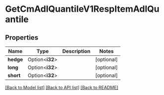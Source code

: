 # GetCmAdlQuantileV1RespItemAdlQuantile

## Properties

Name | Type | Description | Notes
------------ | ------------- | ------------- | -------------
**hedge** | Option<**i32**> |  | [optional]
**long** | Option<**i32**> |  | [optional]
**short** | Option<**i32**> |  | [optional]

[[Back to Model list]](../README.md#documentation-for-models) [[Back to API list]](../README.md#documentation-for-api-endpoints) [[Back to README]](../README.md)


